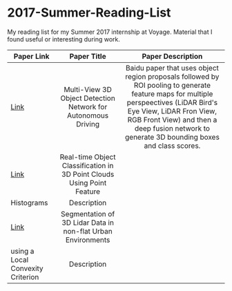 # 2017-Summer-Reading-List
My reading list for my Summer 2017 internship at Voyage. Material that I found useful or interesting during work.


| Paper Link   | Paper Title |Paper Description |
|----------|:-------------:|:------------:|
| [Link](https://arxiv.org/pdf/1611.07759.pdf) |  Multi-View 3D Object Detection Network for Autonomous Driving | Baidu paper that uses object region proposals followed by ROI pooling to generate feature maps for multiple perspeectives (LiDAR Bird's Eye View, LiDAR Fron View, RGB Front View) and then a deep fusion network to generate 3D bounding boxes and class scores.| 
| [Link](https://pdfs.semanticscholar.org/62a2/b1956166ecd5fd8a6b2928f45765f41b76ed.pdf)|    Real-time Object Classification in 3D Point Clouds Using Point Feature
Histograms   |    Description |
| [Link](http://www.mrt.kit.edu/z/publ/download/Moosmann_IV09.pdf) | Segmentation of 3D Lidar Data in non-flat Urban Environments
using a Local Convexity Criterion |   Description |
    
